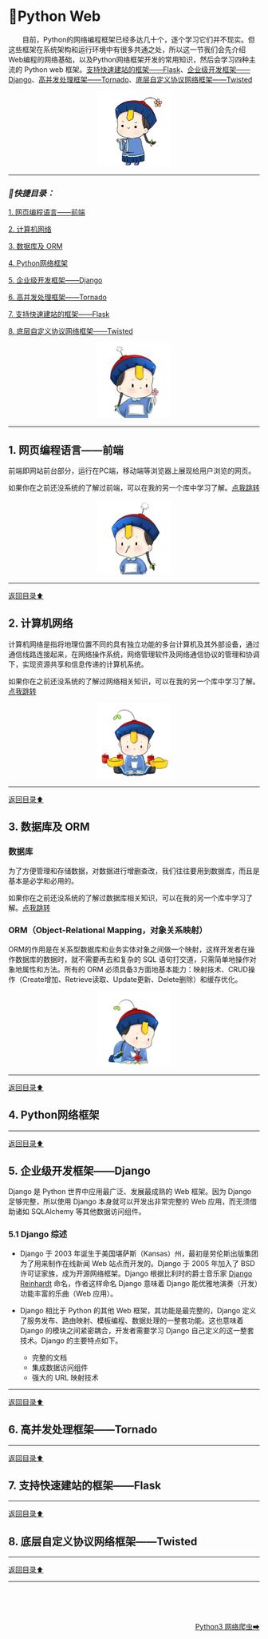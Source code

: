 # 💬Python Web
&emsp;&emsp;目前，Python的网络编程框架已经多达几十个，逐个学习它们并不现实。但这些框架在系统架构和运行环境中有很多共通之处，所以这一节我们会先介绍Web编程的网络基础，以及Python网络框架开发的常用知识，然后会学习四种主流的 Python web 框架。[支持快速建站的框架——Flask](#)、[企业级开发框架——Django](#)、[高并发处理框架——Tornado](#)、[底层自定义协议网络框架——Twisted](#)

<div align="center">
    <img src="https://github.com/fmw666/my-image-file/blob/master/images/anime/cute51.gif" width="150">
</div>

---

### *📑快捷目录：* 
[1. 网页编程语言——前端](#1-网页编程语言前端)

[2. 计算机网络](#2-计算机网络)

[3. 数据库及 ORM](#3-数据库及-ORM)

[4. Python网络框架](#4-Python网络框架)

[5. 企业级开发框架——Django](#5-企业级开发框架django)

[6. 高并发处理框架——Tornado](#6-高并发处理框架tornado)

[7. 支持快速建站的框架——Flask](#7-支持快速建站的框架flask)

[8. 底层自定义协议网络框架——Twisted](#8-底层自定义协议网络框架twisted)

<div align="center">
    <img src="https://github.com/fmw666/my-image-file/blob/master/images/anime/cute1.jpeg" width="150">
</div>

---

## 1. 网页编程语言——前端
前端即网站前台部分，运行在PC端，移动端等浏览器上展现给用户浏览的网页。

如果你在之前还没系统的了解过前端，可以在我的另一个库中学习了解。[点我跳转](https://github.com/fmw666/Front-end/)

<div align="center">
    <img src="https://github.com/fmw666/my-image-file/blob/master/images/anime/cute2.jpeg" width="150">
</div>

---

[返回目录⬆](#快捷目录)

## 2. 计算机网络
计算机网络是指将地理位置不同的具有独立功能的多台计算机及其外部设备，通过通信线路连接起来，在网络操作系统，网络管理软件及网络通信协议的管理和协调下，实现资源共享和信息传递的计算机系统。

如果你在之前还没系统的了解过网络相关知识，可以在我的另一个库中学习了解。[点我跳转](https://github.com/fmw666/Linux/Network/)

<div align="center">
    <img src="https://github.com/fmw666/my-image-file/blob/master/images/anime/cute3.jpeg" width="150">
</div>

---

[返回目录⬆](#快捷目录)

## 3. 数据库及 ORM
### 数据库
为了方便管理和存储数据，对数据进行增删查改，我们往往要用到数据库，而且是基本是必学和必用的。

如果你在之前还没系统的了解过数据库相关知识，可以在我的另一个库中学习了解。[点我跳转](https://github.com/fmw666/Database-System)

### ORM（Object-Relational Mapping，对象关系映射）
ORM的作用是在关系型数据库和业务实体对象之间做一个映射，这样开发者在操作数据库的数据时，就不需要再去和复杂的 SQL 语句打交道，只需简单地操作对象地属性和方法。所有的 ORM 必须具备3方面地基本能力：映射技术、CRUD操作（Create增加、Retrieve读取、Update更新、Delete删除）和缓存优化。

<div align="center">
    <img src="https://github.com/fmw666/my-image-file/blob/master/images/anime/cute4.jpeg" width="150">
</div>

---

[返回目录⬆](#快捷目录)

## 4. Python网络框架

---

[返回目录⬆](#快捷目录)

## 5. 企业级开发框架——Django
Django 是 Python 世界中应用最广泛、发展最成熟的 Web 框架。因为 Django 足够完整，所以使用 Django 本身就可以开发出非常完整的 Web 应用，而无须借助诸如 SQLAlchemy 等其他数据访问组件。

### 5.1 Django 综述
+ Django 于 2003 年诞生于美国堪萨斯（Kansas）州，最初是劳伦斯出版集团为了用来制作在线新闻 Web 站点而开发的。Django 于 2005 年加入了 BSD 许可证家族，成为开源网络框架。Django 根据比利时的爵士音乐家 [Django Reinhardt](https://en.wikipedia.org/wiki/Django_Reinhardt) 命名，作者这样命名 Django 意味着 Django 能优雅地演奏（开发）功能丰富的乐曲（Web 应用）。

+ Django 相比于 Python 的其他 Web 框架，其功能是最完整的，Django 定义了服务发布、路由映射、模板编程、数据处理的一整套功能。这也意味着 Django 的模块之间紧密耦合，开发者需要学习 Django 自己定义的这一整套技术。Django 的主要特点如下。
    - 完整的文档
    - 集成数据访问组件
    - 强大的 URL 映射技术

---

[返回目录⬆](#快捷目录)

## 6. 高并发处理框架——Tornado

---

[返回目录⬆](#快捷目录)

## 7. 支持快速建站的框架——Flask

---

[返回目录⬆](#快捷目录)

## 8. 底层自定义协议网络框架——Twisted

---

[返回目录⬆](#快捷目录)

---

<br><br><br>
<div align="right">
    <a href="../step5-Crawl">Python3 网络爬虫➡</a>
</div>

